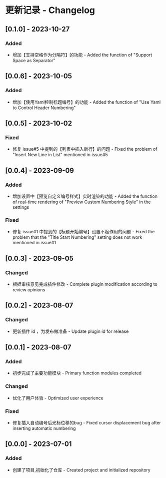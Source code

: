 # 更新记录 - Changelog

## [0.1.0] - 2023-10-27
### Added
- 增加【支持空格作为分隔符】的功能 - Added the function of "Support Space as Separator"

## [0.0.6] - 2023-10-05
### Added
- 增加【使用Yaml控制标题编号】的功能 - Added the function of "Use Yaml to Control Header Numbering"

## [0.0.5] - 2023-10-02
### Fixed
- 修复 issue#5 中提到的【列表中插入新行】的问题 - Fixed the problem of "Insert New Line in List" mentioned in issue#5

## [0.0.4] - 2023-09-09
### Added
- 增加设置中【预览自定义编号样式】实时渲染的功能 - Added the function of real-time rendering of "Preview Custom Numbering Style" in the settings
### Fixed
- 修复 issue#1 中提到的【标题开始编号】设置不起作用的问题 - Fixed the problem that the "Title Start Numbering" setting does not work mentioned in issue#1

## [0.0.3] - 2023-09-05
### Changed
- 根据审核意见完成插件修改 - Complete plugin modification according to review opinions

## [0.0.2] - 2023-08-07
### Changed
- 更新插件 id ，为发布做准备 - Update plugin id for release

## [0.0.1] - 2023-08-07
### Added
- 初步完成了主要功能模块 - Primary function modules completed
### Changed  
- 优化了用户体验 - Optimized user experience
### Fixed
- 修复插入自动编号后光标位移的bug - Fixed cursor displacement bug after inserting automatic numbering

## [0.0.0] - 2023-07-01 
### Added
- 创建了项目,初始化了仓库 - Created project and initialized repository